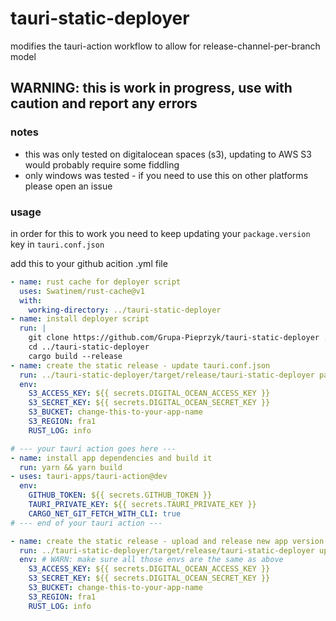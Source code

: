 # tauri-static-deployer

modifies the tauri-action workflow to allow for release-channel-per-branch model

## WARNING: this is work in progress, use with caution and report any errors

### notes

- this was only tested on digitalocean spaces (s3), updating to AWS S3 would probably require some fiddling
- only windows was tested - if you need to use this on other platforms please open an issue

### usage

in order for this to work you need to keep updating your `package.version` key in `tauri.conf.json`

add this to your github acition .yml file

```yml
- name: rust cache for deployer script
  uses: Swatinem/rust-cache@v1
  with:
    working-directory: ../tauri-static-deployer
- name: install deployer script
  run: |
    git clone https://github.com/Grupa-Pieprzyk/tauri-static-deployer ../tauri-static-deployer
    cd ../tauri-static-deployer
    cargo build --release
- name: create the static release - update tauri.conf.json
  run: ../tauri-static-deployer/target/release/tauri-static-deployer patch
  env:
    S3_ACCESS_KEY: ${{ secrets.DIGITAL_OCEAN_ACCESS_KEY }}
    S3_SECRET_KEY: ${{ secrets.DIGITAL_OCEAN_SECRET_KEY }}
    S3_BUCKET: change-this-to-your-app-name
    S3_REGION: fra1
    RUST_LOG: info

# --- your tauri action goes here ---
- name: install app dependencies and build it
  run: yarn && yarn build
- uses: tauri-apps/tauri-action@dev
  env:
    GITHUB_TOKEN: ${{ secrets.GITHUB_TOKEN }}
    TAURI_PRIVATE_KEY: ${{ secrets.TAURI_PRIVATE_KEY }}
    CARGO_NET_GIT_FETCH_WITH_CLI: true
# --- end of your tauri action ---

- name: create the static release - upload and release new app version
  run: ../tauri-static-deployer/target/release/tauri-static-deployer upload
  env: # WARN: make sure all those envs are the same as above
    S3_ACCESS_KEY: ${{ secrets.DIGITAL_OCEAN_ACCESS_KEY }}
    S3_SECRET_KEY: ${{ secrets.DIGITAL_OCEAN_SECRET_KEY }}
    S3_BUCKET: change-this-to-your-app-name
    S3_REGION: fra1
    RUST_LOG: info
```
